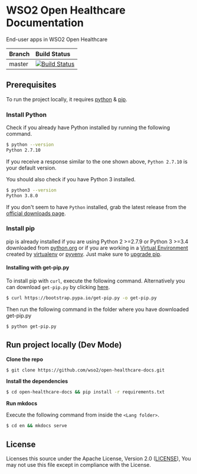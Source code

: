 # WSO2 Open Healthcare Documentation

End-user apps in WSO2 Open Healthcare

|  Branch | Build Status |
| :------------ |:------------- 
| master      | [![Build Status](https://wso2.org/jenkins/view/Dashboard/job/docs/job/docs-oh/badge/icon)](https://wso2.org/jenkins/view/Dashboard/job/docs/job/open-healthcare-docs/) |

## Prerequisites

To run the project locally, it requires [python](https://www.python.org/downloads/) & [pip](https://pypi.org/project/pip/).

### Install Python

Check if you already have Python installed by running the following command.

```bash
$ python --version
Python 2.7.10
```

If you receive a response similar to the one shown above, `Python 2.7.10` is your default version.

You should also check if you have Python 3 installed.

```bash
$ python3 --version
Python 3.8.0
```

If you don't seem to have `Python` installed, grab the latest release from the [official downloads page](https://www.python.org/downloads/).

### Install pip

pip is already installed if you are using Python 2 >=2.7.9 or Python 3 >=3.4 downloaded from [python.org](https://www.python.org/) or if you are working in a [Virtual Environment](https://packaging.python.org/tutorials/installing-packages/#creating-and-using-virtual-environments) created by [virtualenv](https://packaging.python.org/key_projects/#virtualenv) or [pyvenv](https://packaging.python.org/key_projects/#venv). Just make sure to [upgrade pip](https://pip.pypa.io/en/stable/installing/#upgrading-pip).

#### Installing with get-pip.py

To install pip with `curl`, execute the following command. Alternatively you can download `get-pip.py` by clicking [here](https://bootstrap.pypa.io/get-pip.py).

```bash
$ curl https://bootstrap.pypa.io/get-pip.py -o get-pip.py
```

Then run the following command in the folder where you have downloaded get-pip.py

```bash
$ python get-pip.py
```

## Run project locally (Dev Mode)

**Clone the repo**

```bash
$ git clone https://github.com/wso2/open-healthcare-docs.git
```

**Install the dependencies**

```bash
$ cd open-healthcare-docs && pip install -r requirements.txt
```

**Run mkdocs**

Execute the following command from inside the `<Lang folder>`.

```bash
$ cd en && mkdocs serve
```

## License

Licenses this source under the Apache License, Version 2.0 ([LICENSE](LICENSE)), You may not use this file except in compliance with the License.
